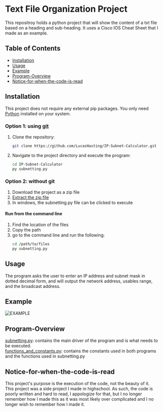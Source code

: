 # Text File Organization Project
This repositroy holds a python project that will show the content of a txt file based on a heading and sub-heading. It uses a Cisco IOS Cheat Sheet that I made as an example.

## Table of Contents

- [Installation](#installation)
- [Usage](#usage)
- [Example](#example)
- [Program-Overview](#program-overview)
- [Notice-for-when-the-code-is-read](#notice-for-when-the-code-is-read)

## Installation

This project does not require any external pip packages. You only need [Python](https://www.python.org/downloads/) installed on your system.

### Option 1: using [git](https://git-scm.com/downloads)
1. Clone the repository:

    ```sh
    git clone https://github.com/LucasHasting/IP-Subnet-Calculator.git
    ```

2. Navigate to the project directory and execute the program:

    ```sh
    cd IP-Subnet-Calculator
    py subnetting.py
    ```
### Option 2: without git
1. Download the project as a zip file
2. [Extract the zip file](https://www.wikihow.com/Unzip-a-File)
3. In windows, the subnetting.py file can be clicked to execute

#### Run from the command line
1. Find the location of the files
2. Copy the path
3. go to the command line and run the following:
   ```sh
   cd /path/to/files
   py subnetting.py
   ```

## Usage

The program asks the user to enter an IP address and subnet mask in dotted decimal form, and will output the network address, usables range, and the broadcast address.

## Example

![EXAMPLE](example.png)

## Program-Overview

[subnetting.py](https://github.com/LucasHasting/IP-Subnet-Calculator/blob/main/subnetting.py): contains the main driver of the program and is what needs to be executed.   
[functions_and_constants.py](https://github.com/LucasHasting/IP-Subnet-Calculator/blob/main/functions_and_constants.py): contains the constants used in both programs and the functions used in subnetting.py


## Notice-for-when-the-code-is-read
This project's purpose is the execution of the code, not the beauty of it. This project was a side project I made in highschool. As such, the code is poorly written and hard to read, I appologize for that, but I no longer remember how I made this as it was most likely over complicated and I no longer wish to remember how I made it. 
